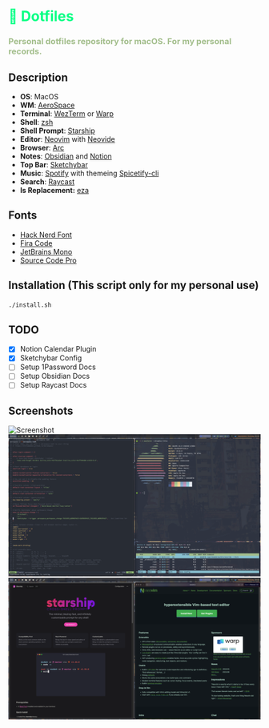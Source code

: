 <h1 style="color:#03ff85">🐼 Dotfiles</h1>
<h3 style="color:#A3BE8C">Personal dotfiles repository for macOS. For my personal records.</h3>

## Description

+ **OS**: MacOS
+ **WM**: [AeroSpace](https://github.com/nikitabobko/AeroSpace)
+ **Terminal**: [WezTerm](https://wezfurlong.org/wezterm/) or [Warp](https://www.warp.dev/)
+ **Shell**: [zsh](https://www.zsh.org/)
+ **Shell Prompt**: [Starship](https://starship.rs/)
+ **Editor**: [Neovim](https://neovim.io/) with [Neovide](https://neovide.dev)
+ **Browser**: [Arc](https://arc.net/)
+ **Notes**: [Obsidian](https://obsidian.md/) and [Notion](https://www.notion.so/)
+ **Top Bar**: [Sketchybar](https://github.com/KaizIqbal/SketchyBar)
+ **Music**: [Spotify](https://www.spotify.com/) with themeing [Spicetify-cli](https://github.com/khanhas/spicetify-cli)
+ **Search**: [Raycast](https://www.raycast.com/)
+ **ls Replacement:** [eza](https://github.com/eza-community/eza)

## Fonts

- [Hack Nerd Font](https://github.com/ryanoasis/nerd-fonts/tree/master/patched-fonts/Hack)
- [Fira Code](https://github.com/tonsky/FiraCode)
- [JetBrains Mono](https://www.jetbrains.com/lp/mono/)
- [Source Code Pro](https://github.com/adobe-fonts/source-code-pro)

## Installation **(This script only for my personal use)**
```bash
./install.sh
```

## TODO
- [x] Notion Calendar Plugin
- [x] Sketchybar Config
- [ ] Setup 1Password Docs
- [ ] Setup Obsidian Docs
- [ ] Setup Raycast Docs

## Screenshots
![Screenshot](./screenshots/desktop.png)
![Screenshot](./screenshots/editor.png)
![Screenshot](./screenshots/browser.png)